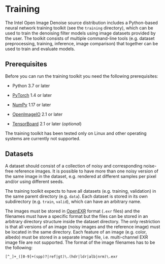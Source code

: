 Training
========

The Intel Open Image Denoise source distribution includes a Python-based neural
network training toolkit (see the `training` directory), which can be used to
train the denoising filter models using image datasets provided by the user.
The toolkit consists of multiple command-line tools (e.g. dataset preprocessing,
training, inference, image comparison) that together can be used to train and
evaluate models.


Prerequisites
-------------

Before you can run the training toolkit you need the following prerequisites:

-   Python 3.7 or later

-   [PyTorch](https://pytorch.org/) 1.4 or later

-   [NumPy](https://numpy.org/) 1.17 or later

-   [OpenImageIO](http://openimageio.org/) 2.1 or later

-   [TensorBoard](https://www.tensorflow.org/tensorboard) 2.1 or later (*optional*)

The training toolkit has been tested only on Linux and other operating systems
are currently not supported.

Datasets
--------

A dataset should consist of a collection of noisy and corresponding noise-free
reference images. It is possible to have more than one noisy version of the
same image in the dataset, e.g. rendered at different samples per pixel and/or
using different seeds.

The training toolkit expects to have all datasets (e.g. training, validation)
in the same parent directory (e.g. `data`). Each dataset is stored in its own
subdirectory (e.g. `train`, `valid`), which can have an arbitrary name.

The images must be stored in [OpenEXR](https://www.openexr.com/) format (`.exr`
files) and the filenames must have a specific format but the files can be stored
in an arbitrary directory structure inside the dataset directory. The only
restriction is that all versions of an image (noisy images and the reference
image) must be located in the same directory. Each feature of an image (e.g.
color, albedo) must be stored in a separate image file, i.e. multi-channel EXR
image file are not supported. The format of the image filenames has to be the
following:

```regexp
[^_]+_([0-9]+(spp)?|ref|gt)\.(hdr|ldr|alb|nrm)\.exr
```